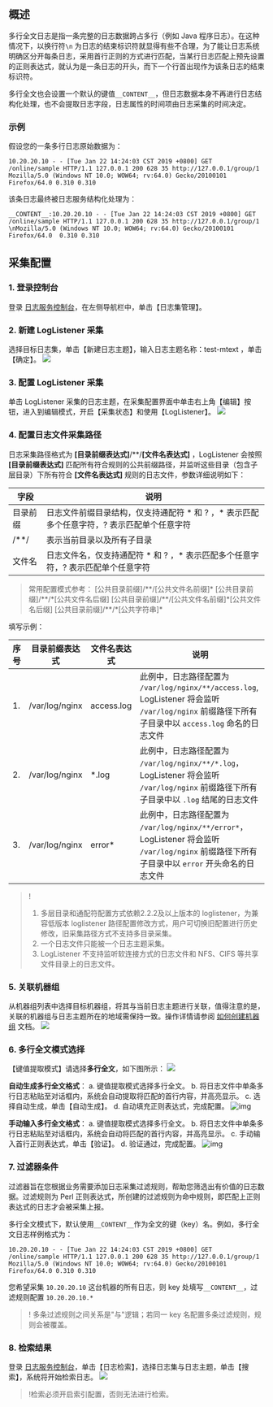 ## 概述

多行全文日志是指一条完整的日志数据跨占多行（例如 Java 程序日志）。在这种情况下，以换行符`\n` 为日志的结束标识符就显得有些不合理，为了能让日志系统明确区分开每条日志，采用首行正则的方式进行匹配，当某行日志匹配上预先设置的正则表达式，就认为是一条日志的开头，而下一个行首出现作为该条日志的结束标识符。

多行全文也会设置一个默认的键值`__CONTENT__`，但日志数据本身不再进行日志结构化处理，也不会提取日志字段，日志属性的时间项由日志采集的时间决定。

### 示例

假设您的一条多行日志原始数据为：
```
10.20.20.10 - - [Tue Jan 22 14:24:03 CST 2019 +0800] GET /online/sample HTTP/1.1 127.0.0.1 200 628 35 http://127.0.0.1/group/1 
Mozilla/5.0 (Windows NT 10.0; WOW64; rv:64.0) Gecko/20100101 Firefox/64.0 0.310 0.310
```

该条日志最终被日志服务结构化处理为：
```
__CONTENT__:10.20.20.10 - - [Tue Jan 22 14:24:03 CST 2019 +0800] GET /online/sample HTTP/1.1 127.0.0.1 200 628 35 http://127.0.0.1/group/1 \nMozilla/5.0 (Windows NT 10.0; WOW64; rv:64.0) Gecko/20100101 Firefox/64.0  0.310 0.310
```

## 采集配置

### 1. 登录控制台

登录 [日志服务控制台](https://console.cloud.tencent.com/cls)，在左侧导航栏中，单击【日志集管理】。

### 2. 新建 LogListener 采集

选择目标日志集，单击【新建日志主题】，输入日志主题名称：test-mtext ，单击【确定】。
![](https://main.qcloudimg.com/raw/b965c07e201dc65c278358211df69d54.png)

### 3. 配置 LogListener 采集

单击 LogListener 采集的日志主题，在采集配置界面中单击右上角【编辑】按钮，进入到编辑模式，开启【采集状态】和使用【LogListener】。
![](https://main.qcloudimg.com/raw/6ad67002858f08e3d7d76be7d56ac663.png)

### 4. 配置日志文件采集路径

日志采集路径格式为 **[目录前缀表达式]**/\*\*/**[文件名表达式]** ，LogListener 会按照 **[目录前缀表达式]** 匹配所有符合规则的公共前缀路径，并监听这些目录（包含子层目录）下所有符合 **[文件名表达式]** 规则的日志文件，参数详细说明如下：

| 字段     | 说明                                                         |
| -------- | ------------------------------------------------------------ |
| 目录前缀 | 日志文件前缀目录结构，仅支持通配符 \* 和 ? ，\* 表示匹配多个任意字符，? 表示匹配单个任意字符 |
| /**/     | 表示当前目录以及所有子目录                                   |
| 文件名   | 日志文件名，仅支持通配符 \* 和 ? ，\* 表示匹配多个任意字符，? 表示匹配单个任意字符 |

>常用配置模式参考：
>[公共目录前缀]/\*\*/[公共文件名前缀]\*
>[公共目录前缀]/\*\*/*[公共文件名后缀]
>[公共目录前缀]/\*\*/[公共文件名前缀]\*[公共文件名后缀]
>[公共目录前缀]/\*\*/\*[公共字符串]\*

填写示例：

| 序号 | 目录前缀表达式 | 文件名表达式 | 说明                                                         |
| ---- | -------------- | ------------ | ------------------------------------------------------------ |
| 1.   | /var/log/nginx | access.log   | 此例中，日志路径配置为 `/var/log/nginx/**/access.log`, LogListener 将会监听 `/var/log/nginx` 前缀路径下所有子目录中以 `access.log` 命名的日志文件 |
| 2.   | /var/log/nginx | \*.log       | 此例中，日志路径配置为 `/var/log/nginx/**/*.log`，LogListener 将会监听 `/var/log/nginx` 前缀路径下所有子目录中以 `.log` 结尾的日志文件 |
| 3.   | /var/log/nginx | error\*      | 此例中，日志路径配置为 `/var/log/nginx/**/error*`，LogListener 将会监听 `/var/log/nginx` 前缀路径下所有子目录中以 `error` 开头命名的日志文件 |

>!
>1. 多层目录和通配符配置方式依赖2.2.2及以上版本的 loglistener，为兼容低版本 loglistener 路径配置修改方式，用户可切换旧配置进行历史修改，旧采集路径方式不支持多目录采集。
>2. 一个日志文件只能被一个日志主题采集。
>3. LogListener 不支持监听软连接方式的日志文件和 NFS、CIFS 等共享文件目录上的日志文件。

### 5. 关联机器组

从机器组列表中选择目标机器组，将其与当前日志主题进行关联，值得注意的是，关联的机器组与日志主题所在的地域需保持一致。操作详情请参阅 [如何创建机器组](https://intl.cloud.tencent.com/document/product/614/17412#.E5.88.9B.E5.BB.BA.E6.9C.BA.E5.99.A8.E7.BB.84) 文档。
![](https://main.qcloudimg.com/raw/4d92add7ce07f1d0d53ff2f4dbd12c0a.png)

### 6. 多行全文模式选择

【键值提取模式】请选择**多行全文**，如下图所示：
![](https://main.qcloudimg.com/raw/429bece07139f6fb26ffe987dc43c909.png)

**自动生成多行全文格式**：
a. 键值提取模式选择多行全文。
b. 将日志文件中单条多行日志粘贴至对话框内，系统会自动提取将匹配的首行内容，并高亮显示。
c. 选择自动生成，单击【自动生成】。
d. 自动填充正则表达式，完成配置。
![img](https://main.qcloudimg.com/raw/c7e1b049671bb19cfc4f1f9fa26261aa.png)

**手动输入多行全文格式**：
a. 键值提取模式选择多行全文。
b. 将日志文件中单条多行日志粘贴至对话框内，系统会自动将匹配的首行内容，并高亮显示。
c. 手动输入首行正则表达式，单击【验证】。
d. 验证通过，完成配置。
![img](https://main.qcloudimg.com/raw/02b611d9f4255008a71e7fae8d540b55.png)

### 7. 过滤器条件

过滤器旨在您根据业务需要添加日志采集过滤规则，帮助您筛选出有价值的日志数据。过滤规则为 Perl 正则表达式，所创建的过滤规则为命中规则，即匹配上正则表达式的日志才会被采集上报。

多行全文模式下，默认使用`__CONTENT__`作为全文的键（key）名。例如，多行全文日志样例格式为：
```
10.20.20.10 - - [Tue Jan 22 14:24:03 CST 2019 +0800] GET /online/sample HTTP/1.1 127.0.0.1 200 628 35 http://127.0.0.1/group/1 
Mozilla/5.0 (Windows NT 10.0; WOW64; rv:64.0) Gecko/20100101 Firefox/64.0 0.310 0.310
```
您希望采集 `10.20.20.10` 这台机器的所有日志，则 key 处填写`__CONTENT__`，过滤规则配置 `10.20.20.10.*`

>! 多条过滤规则之间关系是"与"逻辑；若同一 key 名配置多条过滤规则，规则会被覆盖。

### 8. 检索结果

登录 [日志服务控制台](https://console.cloud.tencent.com/cls)，单击【日志检索】，选择日志集与日志主题，单击【搜索】，系统将开始检索日志。
![](https://main.qcloudimg.com/raw/8315cac04671a3e107b8e922bbc07220.png)

>!检索必须开启索引配置，否则无法进行检索。
